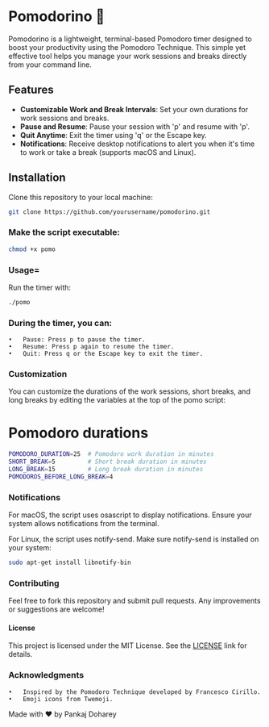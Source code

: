 # Pomodorino 🍅

Pomodorino is a lightweight, terminal-based Pomodoro timer designed to boost your productivity using the Pomodoro Technique. This simple yet effective tool helps you manage your work sessions and breaks directly from your command line.

## Features

- **Customizable Work and Break Intervals**: Set your own durations for work sessions and breaks.
- **Pause and Resume**: Pause your session with 'p' and resume with 'p'.
- **Quit Anytime**: Exit the timer using 'q' or the Escape key.
- **Notifications**: Receive desktop notifications to alert you when it's time to work or take a break (supports macOS and Linux).

## Installation

Clone this repository to your local machine:

```sh
git clone https://github.com/yourusername/pomodorino.git
```

### Make the script executable:

```sh
chmod +x pomo

```

### Usage=
Run the timer with:

```sh
./pomo

```

### During the timer, you can:

    •	Pause: Press p to pause the timer.
	•	Resume: Press p again to resume the timer.
	•	Quit: Press q or the Escape key to exit the timer.
    
    
### Customization

You can customize the durations of the work sessions, short breaks, and long breaks by editing the variables at the top of the pomo script:

# Pomodoro durations


```sh
POMODORO_DURATION=25  # Pomodoro work duration in minutes
SHORT_BREAK=5         # Short break duration in minutes
LONG_BREAK=15         # Long break duration in minutes
POMODOROS_BEFORE_LONG_BREAK=4

```

### Notifications

For macOS, the script uses osascript to display notifications. Ensure your system allows notifications from the terminal.

For Linux, the script uses notify-send. Make sure notify-send is installed on your system:


```sh
sudo apt-get install libnotify-bin

```

### Contributing

Feel free to fork this repository and submit pull requests. Any improvements or suggestions are welcome!

#### License

This project is licensed under the MIT License. See the [LICENSE](https://opensource.org/license/mit) link for details.

### Acknowledgments

	•	Inspired by the Pomodoro Technique developed by Francesco Cirillo.
	•	Emoji icons from Twemoji.

Made with ❤️ by Pankaj Doharey
